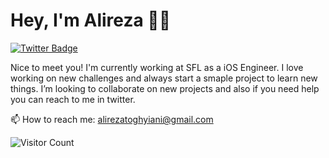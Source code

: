 # Hey, I'm Alireza 👋🏻

[![Twitter Badge](https://img.shields.io/badge/-@devmvrick-1ca0f1?style=flat-square&labelColor=1ca0f1&logo=twitter&logoColor=white&link=https://twitter.com/devmvrick)](https://twitter.com/devmvrick)

Nice to meet you! I'm currently working at SFL as a iOS Engineer.
I love working on new challenges and always start a smaple project to learn new things. I’m looking to collaborate on new projects and also if you need help you can reach to me in twitter.

📫 How to reach me: alirezatoghyiani@gmail.com

![Visitor Count](https://visitor-badge.glitch.me/badge?page_id=devmvrick)
